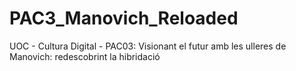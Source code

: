 # PAC3_Manovich_Reloaded
UOC - Cultura Digital - PAC03: Visionant el futur amb les ulleres de Manovich: redescobrint la hibridació
